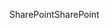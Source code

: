 <span data-ttu-id="69f1b-101">SharePoint</span><span class="sxs-lookup"><span data-stu-id="69f1b-101">SharePoint</span></span> 
